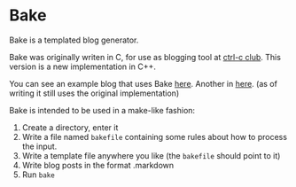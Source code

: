 # Bake

Bake is a templated blog generator.

Bake was originally writen in C, for use as blogging tool
at [ctrl-c club](http://ctrl-c.club/). This version is
a new implementation in C++.

You can see an example blog that uses Bake
[here](http://poesiacompilada.com/blog/).
Another in [here](http://ctrl-c.club/~philips). (as of writing it still uses the
original implementation)

Bake is intended to be used in a make-like fashion:

 1. Create a directory, enter it
 2. Write a file named `bakefile` containing some rules
 about how to process the input.
 3. Write a template file anywhere you like (the `bakefile`
 should point to it)
 4. Write blog posts in the format **<filename>**.markdown
 5. Run `bake`
